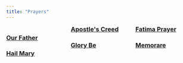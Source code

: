 ```yaml
---
title: "Prayers"
---
```


<div style="column-count: 3; column-gap: 1rem;">

### [Our Father](our-father)

### [Hail Mary](hail-mary)

### [Apostle's Creed](apostles-creed)

### [Glory Be](glory-be)

### [Fatima Prayer](fatima-prayer)

### [Memorare](memorare)

</div>